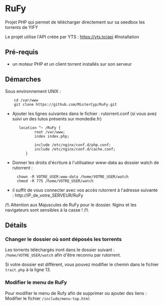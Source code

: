 # RuFy
Projet PHP qui permet de télécharger directement sur sa seedbox les torrents de YIFY

Le projet utilise l'API créée par YTS : https://yts.to/api
#Installation

## Pré-requis
- un moteur PHP et un client torrent installés sur son serveur

## Démarches
Sous environnement UNIX :

		cd /var/www
		git clone https://github.com/MisterCyp/RuFy.git

- Ajouter les lignes suivantes dans le fichier : rutorrent.conf (si vous avez suivi un des tutos présents sur mondedie.fr)
        
         location ^~ /RuFy {
            	root /var/www;
            	index index.php;
            	
                include /etc/nginx/conf.d/php.conf;
            	include /etc/nginx/conf.d/cache.conf;
            }
- Donner les droits d'écriture à l'utilisateur www-data au dossier watch de rutorrent :
	
		chown -R VOTRE_USER:www-data /home/VOTRE_USER/watch
		chmod -R 775 /home/VOTRE_USER/watch
		
- il suffit de vous connecter avec vos accès rutorrent à l'adresse suivante : http://IP_de_votre_SERVEUR/RuFy

/!\ Attention aux Majuscules de RuFy pour le dossier. Nginx et les navigateurs sont sensibles à la casse ! /!\

## Détails 

### Changer le dossier où sont déposés les torrents

Les torrents téléchargés iront dans le dossier suivant : `/home/VOTRE_USER/watch` afin d'être reconnu par rutorrent.

Si votre dossier est différent, vous pouvez modifier le chemin dans le fichier `trait.php` à la ligne 13.

### Modifier le menu de RuFy

Pour modifier le menu de Rufy afin de supprimer ou ajouter des liens : Modifier le fichier `/include/menu-top.html`

